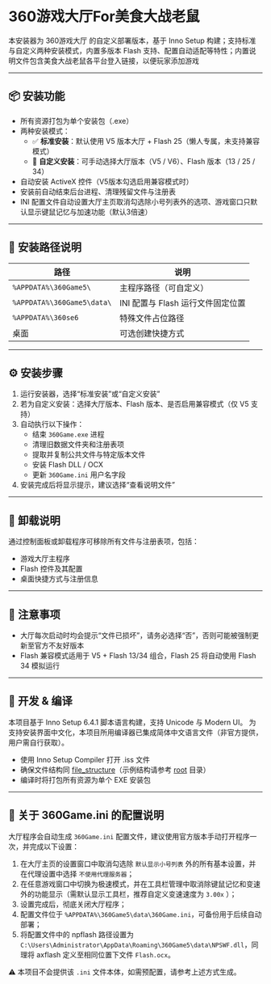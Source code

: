 # 360游戏大厅For美食大战老鼠

本安装器为 360游戏大厅 的自定义部署版本，基于 Inno Setup 构建；支持标准与自定义两种安装模式，内置多版本 Flash 支持、配置自动适配等特性；内置说明文件包含美食大战老鼠各平台登入链接，以便玩家添加游戏

---

## 📦 安装功能

- 所有资源打包为单个安装包（.exe）
- 两种安装模式：
  - ✅ **标准安装**：默认使用 V5 版本大厅 + Flash 25（懒人专属，未支持兼容模式）
  - 🔧 **自定义安装**：可手动选择大厅版本（V5 / V6）、Flash 版本（13 / 25 / 34）
- 自动安装 ActiveX 控件（V5版本勾选启用兼容模式时）
- 安装前自动结束后台进程、清理残留文件与注册表
- INI 配置文件自动设置大厅主页取消勾选除小号列表外的选项、游戏窗口只默认显示键鼠记忆与加速功能（默认3倍速）

---

## 📂 安装路径说明

| 路径 | 说明 |
|------|------|
| `%APPDATA%\360Game5\` | 主程序路径（可自定义） |
| `%APPDATA%\360Game5\data\` | INI 配置与 Flash 运行文件固定位置 |
| `%APPDATA%\360se6` | 特殊文件占位路径 |
| 桌面 | 可选创建快捷方式 |

---

## ⚙️ 安装步骤

1. 运行安装器，选择“标准安装”或“自定义安装”
2. 若为自定义安装：选择大厅版本、Flash 版本、是否启用兼容模式（仅 V5 支持）
3. 自动执行以下操作：
   - 结束 `360Game.exe` 进程
   - 清理旧数据文件夹和注册表项
   - 提取并复制公共文件与特定版本文件
   - 安装 Flash DLL / OCX
   - 更新 `360Game.ini` 用户名字段
4. 安装完成后将显示提示，建议选择“查看说明文件”

---

## 🔁 卸载说明

通过控制面板或卸载程序可移除所有文件与注册表项，包括：

- 游戏大厅主程序
- Flash 控件及其配置
- 桌面快捷方式与注册信息

---

## 🚫 注意事项

- 大厅每次启动时均会提示“文件已损坏”，请务必选择“否”，否则可能被强制更新至官方不友好版本
- Flash 兼容模式适用于 V5 + Flash 13/34 组合，Flash 25 将自动使用 Flash 34 模拟运行

---

## 🧪 开发 & 编译

本项目基于 Inno Setup 6.4.1 脚本语言构建，支持 Unicode 与 Modern UI。
为支持安装界面中文化，本项目所用编译器已集成简体中文语言文件（非官方提供，用户需自行获取）。
- 使用 Inno Setup Compiler 打开 .iss 文件
- 确保文件结构同 [file_structure](file_structure.txt)（示例结构请参考 [root](root) 目录）
- 编译时将打包所有资源为单个 EXE 安装包

---

## 🧱 关于 360Game.ini 的配置说明

大厅程序会自动生成 `360Game.ini` 配置文件，建议使用官方版本手动打开程序一次，并完成以下设置：

1. 在大厅主页的设置窗口中取消勾选除 `默认显示小号列表` 外的所有基本设置，并在代理设置中选择 `不使用代理服务器`；
2. 在任意游戏窗口中切换为极速模式，并在工具栏管理中取消除键鼠记忆和变速外的功能显示（需默认显示工具栏，推荐自定义变速速度为 `3.00x` ）；
3. 设置完成后，彻底关闭大厅程序；
4. 配置文件位于 `%APPDATA%\360Game5\data\360Game.ini`，可备份用于后续自动部署；
5. 将配置文件中的 npflash 路径设置为 `C:\Users\Administrator\AppData\Roaming\360Game5\data\NPSWF.dll`，同理将 axflash 定义至相同位置下文件 `Flash.ocx`。

⚠️ 本项目不会提供该 `.ini` 文件本体，如需预配置，请参考上述方式生成。

